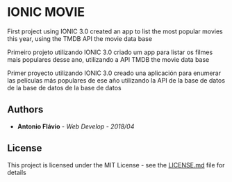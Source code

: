 # IONIC MOVIE

First project using IONIC 3.0 created an app to list the most popular movies this year, using the TMDB API the movie data base

Primeiro projeto utilizando IONIC 3.0 criado um app para listar os filmes mais populares desse ano, utilizando a API TMDB the movie data base


Primer proyecto utilizando IONIC 3.0 creado una aplicación para enumerar las películas más populares de ese año utilizando la API de la base de datos de la base de datos de la base de datos

## Authors

* **Antonio Flávio** - *Web Develop - 2018/04*

## License

This project is licensed under the MIT License - see the [LICENSE.md](LICENSE.md) file for details


